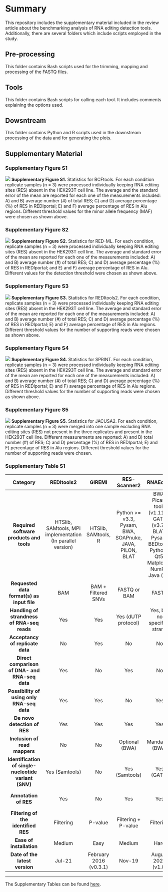 # Summary
This repository includes the supplementary material included in the review article about the benchmarking analysis of RNA editing detection tools. Additionally, there are several folders which include scripts employed in the study.

## Pre-processing
This folder contains Bash scripts used for the trimming, mapping and processing of the FASTQ files.

## Tools
This folder contains  Bash scripts for calling each tool. It includes comments explaining the options used.

## Dowsntream
This folder contains Python and R scripts used in the downstream processing of the data and for generating the plots. 

## Supplementary Material

### Supplementary Figure S1
![](https://github.com/davidrm-bio/Benchmark-of-RNA-Editing-Detection-Tools/blob/main/Supplementary_Figure_1.png)
**Supplementary Figure S1.** Statistics for BCFtools. For each condition replicate samples (n = 3) were processed individually keeping RNA editing sites (RES) absent in the HEK293T cell line. The average and the standard error of the mean are reported for each one of the measurements included: A) and B) average number (#) of total RES; C) and D) average percentage (%) of RES in REDIportal; E) and F) average percentage of RES in Alu regions.  Different threshold values for the minor allele frequency (MAF) were chosen as shown above.

### Supplementary Figure S2
![](https://github.com/davidrm-bio/Benchmark-of-RNA-Editing-Detection-Tools/blob/main/Supplementary_Figure_2.png)
**Supplementary Figure S2.** Statistics for RED-ML. For each condition, replicate samples (n = 3) were processed individually keeping RNA editing sites (RES) absent in the HEK293T cell line. The average and standard error of the mean are reported for each one of the measurements included: A) and B) average number (#) of total RES; C) and D) average percentage (%) of RES in REDIportal; and E) and F) average percentage of RES in Alu.   Different values for the detection threshold were chosen as shown above.

### Supplementary Figure S3
![](https://github.com/davidrm-bio/Benchmark-of-RNA-Editing-Detection-Tools/blob/main/Supplementary_Figure_3.png)
**Supplementary Figure S3.** Statistics for REDItools2. For each condition, replicate samples (n = 3) were processed individually keeping RNA editing sites (RES) absent in the HEK293T cell line. The average and standard error of the mean are reported for each one of the measurements included: A) and B) average number (#) of total RES; C) and D) average percentage (%) of RES in REDIportal; E) and F) average percentage of RES in Alu regions. Different threshold values for the number of supporting reads were chosen as shown above.

### Supplementary Figure S4
![](https://github.com/davidrm-bio/Benchmark-of-RNA-Editing-Detection-Tools/blob/main/Supplementary_Figure_4.png)
**Supplementary Figure S4.** Statistics for SPRINT. For each condition, replicate samples (n = 3) were processed individually keeping RNA editing sites (RES) absent in the HEK293T cell line. The average and standard error of the mean are reported for each one of the measurements included: A) and B) average number (#) of total RES; C) and D) average percentage (%) of RES in REDIportal; E) and F) average percentage of RES in Alu regions.  Different threshold values for the number of supporting reads were chosen as shown above.

### Supplementary Figure S5
![](https://github.com/davidrm-bio/Benchmark-of-RNA-Editing-Detection-Tools/blob/main/Supplementary_Figure_5.png)
**Supplementary Figure S5.** Statistics for JACUSA2. For each condition, replicate samples (n = 3) were merged into one sample excluding RNA editing sites (RES) not present in the three replicates and present in the HEK293T cell line. Different measurements are reported: A) and B) total number (#) of RES; C) and D) percentage (%) of RES in REDIportal; E) and F) percentage of RES in Alu regions. Different threshold values for the number of supporting reads were chosen.

### Supplementary Table S1

| **Category** 	| **REDItools2** 	| **GIREMI** 	| **RES-Scanner2** 	| **RNAEditor** 	| **JACUSA2** 	| **SPRINT** 	| **RESIC** 	| **RDDpred** 	| **RED-ML** 	| **DeepRed** 	|
|:---:	|:---:	|:---:	|:---:	|:---:	|:---:	|:---:	|:---:	|:---:	|:---:	|:---:	|
| **Required software products and tools** 	| HTSlib, SAMtools, MPI implementation (In parallel version) 	| HTSlib, SAMtools, R 	| Python >= v3.3, Pysam, BWA, SOAPnuke, JAVA, PILON, BLAT 	| BWA, Picard tools (v1.119), GATK (v3.7), BLAT, Pysam, BEDtools, Python-Qt5, Matplotlib, NumPy, Java (v8) 	| JACUSA2Helper (R package) 	| BWA, SAMtools 	| Bowtie, SAMtools 	| SAMtools, BCFtools, BAMtools, WEKA 	| SAMtools, Perl modules 	| MATLAB 	|
| **Requested data format(s) as input file** 	| BAM 	| BAM + Filtered SNVs 	| FASTQ or BAM 	| FASTQ 	| BAM 	| FASTQ or BAM 	| FASTQ 	| BAM 	| BAM 	| List of SNVs 	|
| **Handling of strandness of RNA-seq reads** 	| Yes 	| Yes 	| Yes (dUTP protocol) 	| Yes, but no specified strand 	| Yes 	| Yes 	| Yes, but no specified strand 	| No 	| No 	| No 	|
| **Acceptancy of replicate data** 	| No 	| Yes 	| No 	| No 	| Yes 	| No 	| Yes 	| Yes 	| No 	| No 	|
| **Direct comparison of DNA- and RNA-seq data** 	| Yes 	| No 	| Yes 	| No 	| Yes 	| No 	| Yes 	| No 	| No 	| No 	|
| **Possibility of using only RNA-seq data** 	| Yes 	| Yes 	| No 	| Yes 	| Only with replicates 	| Yes 	| Yes 	| Yes 	| Yes 	| Yes 	|
| **De novo detection of RES** 	| Yes 	| Yes 	| Yes 	| Yes 	| Yes 	| Yes 	| Yes 	| Yes 	| Yes 	| Yes 	|
| **Inclusion of read mappers** 	| No 	| No 	| Optional (BWA) 	| Mandatory (BWA) 	| No 	| Optional (BWA) 	| Mandatory (Bowtie) 	| No 	| No 	| No 	|
| **Identification of single-nucleotide variant (SNV)** 	| Yes (Samtools) 	| No 	| Yes (Samtools) 	| Yes (GATK) 	| Yes 	| Yes 	| Yes 	| Yes 	| No 	| No 	|
| **Annotation of RES** 	| Yes 	| No 	| Yes 	| Yes 	| No 	| No 	| No 	| No 	| Yes (Within repeats) 	| No 	|
| **Filtering of the identified RES** 	| Filtering 	| P-value 	| Filtering + P-value 	| Filtering 	| Filtering 	| Filtering 	| Filtering 	| Likelihoods 	| Detection threshold 	| - 	|
| **Ease of installation** 	| Medium 	| Easy 	| Medium 	| Hard 	| Easy 	| Easy 	| Easy 	| Medium 	| Easy 	| Hard 	|
| **Date of the latest version** 	| Jul-21 	| February 2016 (v0.3.1) 	| Nov-19 	| August 2022 (v1.0) 	| July 2021 (v2.0.2) 	| November 2018 (v0.1.8) 	| Jul-22 	| May 2016 (v1.1) 	| Feb ruary 2018 (v1.0) 	| Mar-18 	|
----

The Supplementary Tables can be found [here](https://github.com/davidrm-bio/Benchmark-of-RNA-Editing-Detection-Tools/blob/main/Supplementary_Tables.xlsx).
